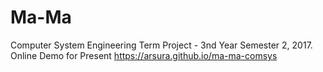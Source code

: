 # Ma-Ma

Computer System Engineering Term Project - 3nd Year Semester 2, 2017. </br>
Online Demo for Present https://arsura.github.io/ma-ma-comsys </br>